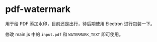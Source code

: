 # pdf-watermark

用于给 PDF 添加水印，目前还是出行，待后期使用 Electron 进行包装一下。

修改 main.js 中的 `input.pdf` 和 `WATERMARK_TEXT` 即可使用。
